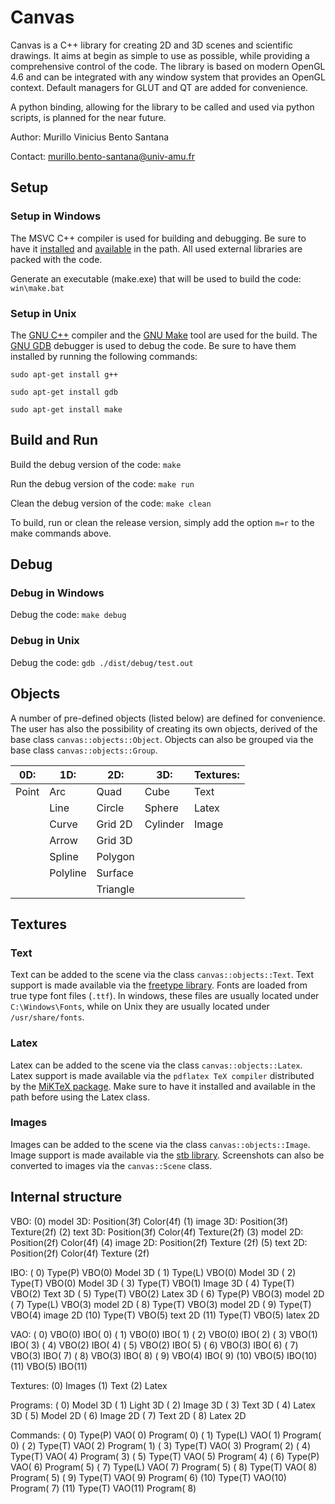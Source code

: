 # Canvas

<!-- markdownlint-disable MD010 MD024 MD033 -->

Canvas is a C++ library for creating 2D and 3D scenes and scientific drawings. It aims at begin as simple to use as possible, while providing a comprehensive control of the code. The library is based on modern OpenGL 4.6 and can be integrated with any window system that provides an OpenGL context. Default managers for GLUT and QT are added for convenience.

A python binding, allowing for the library to be called and used via python scripts, is planned for the near future.

Author: Murillo Vinicius Bento Santana

Contact: [murillo.bento-santana@univ-amu.fr](mailto:murillo.bento-santana@univ-amu.fr)

## Setup

### Setup in Windows

The MSVC C++ compiler is used for building and debugging. Be sure to have it [installed](https://visualstudio.microsoft.com/vs/community/) and [available](https://learn.microsoft.com/en-us/visualstudio/ide/reference/command-prompt-powershell?view=vs-2022) in the path. All used external libraries are packed with the code.

Generate an executable (make.exe) that will be used to build the code: `win\make.bat`

### Setup in Unix

The [GNU C++](https://gcc.gnu.org/) compiler and the [GNU Make](https://www.gnu.org/software/make/) tool are used for the build. The [GNU GDB](https://www.sourceware.org/gdb/) debugger is used to debug the code. Be sure to have them installed by running the following commands:

`sudo apt-get install g++`

`sudo apt-get install gdb`

`sudo apt-get install make`

## Build and Run

Build the debug version of the code: `make`

Run the debug version of the code: `make run`

Clean the debug version of the code: `make clean`

To build, run or clean the release version, simply add the option `m=r` to the make commands above.

## Debug

### Debug in Windows

Debug the code: `make debug`

### Debug in Unix

Debug the code: `gdb ./dist/debug/test.out`

## Objects

A number of pre-defined objects (listed below) are defined for convenience. The user has also the possibility of creating its own objects, derived of the base class `canvas::objects::Object`. Objects can also be grouped via the base class `canvas::objects::Group`.

| 0D:   | 1D:      | 2D:      | 3D:      | Textures: |
|-------|----------|----------|----------|-----------|
| Point | Arc      | Quad     | Cube     | Text      |
|       | Line     | Circle   | Sphere   | Latex     |
|       | Curve    | Grid 2D  | Cylinder | Image     |
|       | Arrow    | Grid 3D  |          |           |
|       | Spline   | Polygon  |          |           |
|       | Polyline | Surface  |          |           |
|       |          | Triangle |          |           |

## Textures

### Text

Text can be added to the scene via the class `canvas::objects::Text`. Text support is made available via the [freetype library](http://freetype.org/). Fonts are loaded from true type font files (`.ttf`). In windows, these files are usually located under `C:\Windows\Fonts`, while on Unix they are usually located under `/usr/share/fonts`.

### Latex

Latex can be added to the scene via the class `canvas::objects::Latex`. Latex support is made available via the `pdflatex TeX compiler` distributed by the [MiKTeX package](https://miktex.org/). Make sure to have it installed and available in the path before using the Latex class.

### Images

Images can be added to the scene via the class `canvas::objects::Image`. Image support is made available via the [stb library](https://github.com/nothings/stb). Screenshots can also be converted to images via the `canvas::Scene` class.

## Internal structure

VBO:
(0) model 3D:
	Position(3f) Color(4f)
(1) image 3D:
	Position(3f) Texture(2f)
(2) text 3D:
	Position(3f) Color(4f) Texture(2f)
(3) model 2D:
	Position(2f) Color(4f)
(4) image 2D:
	Position(2f) Texture (2f)
(5) text 2D:
	Position(2f) Color(4f) Texture (2f)

IBO:
( 0) Type(P) VBO(0) Model 3D
( 1) Type(L) VBO(0) Model 3D
( 2) Type(T) VBO(0) Model 3D
( 3) Type(T) VBO(1) Image 3D
( 4) Type(T) VBO(2) Text 3D
( 5) Type(T) VBO(2) Latex 3D
( 6) Type(P) VBO(3) model 2D
( 7) Type(L) VBO(3) model 2D
( 8) Type(T) VBO(3) model 2D
( 9) Type(T) VBO(4) image 2D
(10) Type(T) VBO(5) text 2D
(11) Type(T) VBO(5) latex 2D

VAO:
( 0) VBO(0) IBO( 0)
( 1) VBO(0) IBO( 1)
( 2) VBO(0) IBO( 2)
( 3) VBO(1) IBO( 3)
( 4) VBO(2) IBO( 4)
( 5) VBO(2) IBO( 5)
( 6) VBO(3) IBO( 6)
( 7) VBO(3) IBO( 7)
( 8) VBO(3) IBO( 8)
( 9) VBO(4) IBO( 9)
(10) VBO(5) IBO(10)
(11) VBO(5) IBO(11)

Textures:
(0) Images
(1) Text
(2) Latex

Programs:
( 0) Model 3D
( 1) Light 3D
( 2) Image 3D
( 3) Text 3D
( 4) Latex 3D
( 5) Model 2D
( 6) Image 2D
( 7) Text 2D
( 8) Latex 2D

Commands:
( 0) Type(P) VAO( 0) Program( 0)
( 1) Type(L) VAO( 1) Program( 0)
( 2) Type(T) VAO( 2) Program( 1)
( 3) Type(T) VAO( 3) Program( 2)
( 4) Type(T) VAO( 4) Program( 3)
( 5) Type(T) VAO( 5) Program( 4)
( 6) Type(P) VAO( 6) Program( 5)
( 7) Type(L) VAO( 7) Program( 5)
( 8) Type(T) VAO( 8) Program( 5)
( 9) Type(T) VAO( 9) Program( 6)
(10) Type(T) VAO(10) Program( 7)
(11) Type(T) VAO(11) Program( 8)
